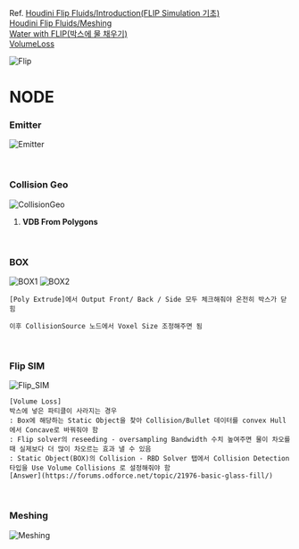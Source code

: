 Ref. 
[Houdini Flip Fluids/Introduction(FLIP Simulation 기초)](https://youtu.be/M1zVMTOCHp8)   
[Houdini Flip Fluids/Meshing](https://youtu.be/WN7X9-m4TKQ)   
[Water with FLIP(박스에 물 채우기)](https://youtu.be/ZuUW2kiLeAU)   
[VolumeLoss](https://forums.odforce.net/topic/21976-basic-glass-fill/)   


![Flip](https://user-images.githubusercontent.com/90232599/142480728-3ca507eb-dcb1-4f7b-9406-ca14754eb24e.jpg)


# NODE

### Emitter
![Emitter](https://user-images.githubusercontent.com/90232599/142480762-d9d41c0a-7e14-4e19-bef6-b18976858dd7.jpg)

<br/>

### Collision Geo
![CollisionGeo](https://user-images.githubusercontent.com/90232599/142480768-02ec004c-a019-497d-98ab-68e2f4754990.jpg)

1. **VDB From Polygons**

<br/>

### BOX
![BOX1](https://user-images.githubusercontent.com/90232599/142480777-87a8a769-5fde-456f-a333-20ac6c38dcd4.jpg)
![BOX2](https://user-images.githubusercontent.com/90232599/142480781-da458f69-99db-4b31-9444-143e843989e3.jpg)

```PolyExtrude
[Poly Extrude]에서 Output Front/ Back / Side 모두 체크해줘야 온전히 박스가 닫힘   

이후 CollisionSource 노드에서 Voxel Size 조정해주면 됨
```

<br/>

### Flip SIM
![Flip_SIM](https://user-images.githubusercontent.com/90232599/142480796-db210398-0dbe-4264-8a22-5128584ff499.jpg)



```Volume Loss
[Volume Loss]
박스에 넣은 파티클이 사라지는 경우   
: Box에 해당하는 Static Object을 찾아 Collision/Bullet 데이터를 convex Hull에서 Concave로 바꿔줘야 함   
: Flip solver의 reseeding - oversampling Bandwidth 수치 높여주면 물이 차오를 때 실제보다 더 많이 차오르는 효과 낼 수 있음
: Static Object(BOX)의 Collision - RBD Solver 탭에서 Collision Detection 타입을 Use Volume Collisions 로 설정해줘야 함 
[Answer](https://forums.odforce.net/topic/21976-basic-glass-fill/)
```


<br/>

### Meshing
![Meshing](https://user-images.githubusercontent.com/90232599/142480802-1d168382-c40a-481c-b918-82537cfaa848.jpg)

